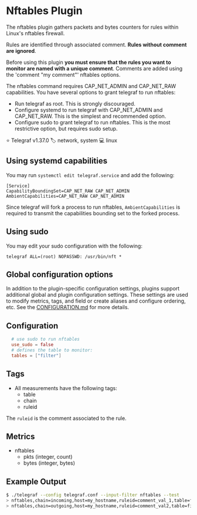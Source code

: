 # Nftables Plugin

The nftables plugin gathers packets and bytes counters for rules within
Linux's nftables firewall.

Rules are identified through associated comment.
**Rules without comment are ignored**.

Before using this plugin **you must ensure that the rules you want to monitor
are named with a unique comment**. Comments are added using the 'comment
"my comment"' nftables options.

The nftables command requires CAP_NET_ADMIN and CAP_NET_RAW capabilities.
You have several options to grant telegraf to run nftables:

* Run telegraf as root. This is strongly discouraged.
* Configure systemd to run telegraf with CAP_NET_ADMIN and CAP_NET_RAW.
This is the simplest and recommended option.
* Configure sudo to grant telegraf to run nftables. This is the most restrictive
 option, but requires sudo setup.

⭐ Telegraf v1.37.0
🏷️  network, system
💻 linux

## Using systemd capabilities

You may run `systemctl edit telegraf.service` and add the following:

```text
[Service]
CapabilityBoundingSet=CAP_NET_RAW CAP_NET_ADMIN
AmbientCapabilities=CAP_NET_RAW CAP_NET_ADMIN
```

Since telegraf will fork a process to run nftables, `AmbientCapabilities` is
required to transmit the capabilities bounding set to the forked process.

## Using sudo

You may edit your sudo configuration with the following:

```sudo
telegraf ALL=(root) NOPASSWD: /usr/bin/nft *
```

## Global configuration options <!-- @/docs/includes/plugin_config.md -->

In addition to the plugin-specific configuration settings, plugins support
additional global and plugin configuration settings. These settings are used to
modify metrics, tags, and field or create aliases and configure ordering, etc.
See the [CONFIGURATION.md][CONFIGURATION.md] for more details.

[CONFIGURATION.md]: ../../../docs/CONFIGURATION.md#plugins

## Configuration

```toml
  # use sudo to run nftables
  use_sudo = false
  # defines the table to monitor:
  tables = ["filter"]
```

## Tags

* All measurements have the following tags:
  * table
  * chain
  * ruleid

The `ruleid` is the comment associated to the rule.

## Metrics

* nftables
  * pkts (integer, count)
  * bytes (integer, bytes)

## Example Output

```bash
$ ./telegraf --config telegraf.conf --input-filter nftables --test
> nftables,chain=incoming,host=my_hostname,ruleid=comment_val_1,table=filter bytes=66435845i,pkts=133882i 1757367516000000000
> nftables,chain=outgoing,host=my_hostname,ruleid=comment_val2,table=filter bytes=25596512i,pkts=145129i 1757367516000000000
```
